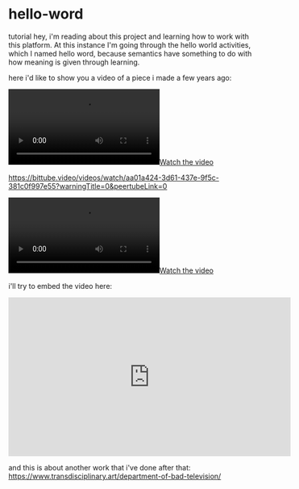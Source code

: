 # hello-word
tutorial
hey, i'm reading about this project and learning how to work with this platform. At this instance I'm going through the hello world activities, which I named hello word, because semantics have something to do with how meaning is given through learning.


here i'd like to show you a video of a piece i made a few years ago:

[![Watch the video](https://i.imgur.com/YPmZFtu.mp4)](https://bittube.video/videos/watch/aa01a424-3d61-437e-9f5c-381c0f997e55?warningTitle=0&peertubeLink=0)

https://bittube.video/videos/watch/aa01a424-3d61-437e-9f5c-381c0f997e55?warningTitle=0&peertubeLink=0

[![Watch the video](https://i.imgur.com/YPmZFtu.mp4)](https://youtu.be/f-aa7VlR4xM)

i'll try to embed the video here:

<iframe width="560" height="315" sandbox="allow-same-origin allow-scripts allow-popups" src="https://bittube.video/videos/embed/aa01a424-3d61-437e-9f5c-381c0f997e55?warningTitle=0&peertubeLink=0" frameborder="0" allowfullscreen></iframe>

and this is about another work that i've done after that:
https://www.transdisciplinary.art/department-of-bad-television/ 

